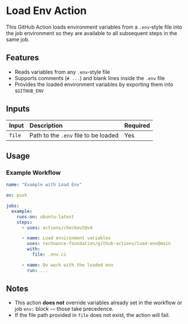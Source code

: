 # Load Env Action

This GitHub Action loads environment variables from a `.env`‑style file into the job environment so they are available to all subsequent steps in the same job.

## Features

- Reads variables from any `.env`‑style file
- Supports comments (`# ...`) and blank lines inside the `.env` file
- Provides the loaded environment variables by exporting them into `$GITHUB_ENV`

## Inputs

| Input  | Description                              | Required |
|--------|:-----------------------------------------|----------|
| `file` | Path to the `.env` file to be loaded     |    Yes   |

## Usage

### Example Workflow

```yaml
name: "Example with Load Env"

on: push

jobs:
  example:
    runs-on: ubuntu-latest
    steps:
      - uses: actions/checkout@v4

      - name: Load environment variables
        uses: technance-foundation/github-actions/load-env@main
        with:
          file: .env.ci

      - name: Do work with the loaded env
        run: ...
```

## Notes

- This action **does not** override variables already set in the workflow or job `env:` block — those take precedence.
- If the file path provided in `file` does not exist, the action will fail.
